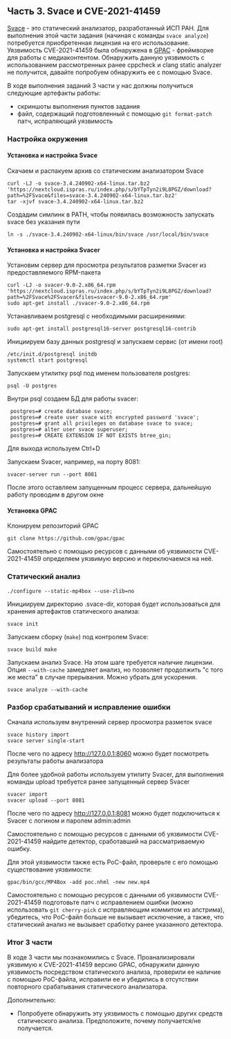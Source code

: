 ## Часть 3. Svace и CVE-2021-41459
[Svace](https://www.ispras.ru/technologies/svace/) - это статический анализатор, разработанный ИСП РАН. Для выполнения этой части задания (начиная с команды `svace analyze`) потребуется приобретенная лицензия на его использование.
Уязвимость CVE-2021-41459 была обнаружена в [GPAC](https://github.com/gpac/gpac) - фреймворке для работы с медиаконтентом.
Обнаружить данную уязвимость с использованием рассмотренных ранее cppcheck и clang static analyzer не получится, давайте попробуем обнаружить ее с помощью Svace.

В ходе выполнения заданий 3 части у нас должны получиться следующие артефакты работы:
- скриншоты выполнения пунктов задания
- файл, содержащий подготовленный с помощью `git format-patch` патч, испраляющий уязвимость

### Настройка окружения
#### Установка и настройка Svace
Скачаем и распакуем архив со статическим анализатором Svace
```shell
curl -LJ -o svace-3.4.240902-x64-linux.tar.bz2 'https://nextcloud.ispras.ru/index.php/s/bYTpTyn2i9L8PGZ/download?path=%2FSvace&files=svace-3.4.240902-x64-linux.tar.bz2'
tar -xjvf svace-3.4.240902-x64-linux.tar.bz2
```
Создадим симлинк в PATH, чтобы появилась возможность запускать svace без указания пути
```shell
ln -s ./svace-3.4.240902-x64-linux/bin/svace /usr/local/bin/svace
```

#### Установка и настройка Svacer
Установим сервер для просмотра результатов разметки Svacer из предоставляемого RPM-пакета
```shell
curl -LJ -o svacer-9.0-2.x86_64.rpm 'https://nextcloud.ispras.ru/index.php/s/bYTpTyn2i9L8PGZ/download?path=%2FSvace%2FSvacer&files=svacer-9.0-2.x86_64.rpm'
sudo apt-get install ./svacer-9.0-2.x86_64.rpm
```
Устанавливаем postgresql с необходимыми расширениями:
```shell
sudo apt-get install postgresql16-server postgresql16-contrib
```
Инициируем базу данных postgresql и запускаем сервис (от имени root)
```shell
/etc/init.d/postgresql initdb
systemctl start postgresql
```
Запускаем утилитку psql под именем пользователя postgres:
```shell
psql -U postgres
```
Внутри psql создаем БД для работы svacer:
```shell
 postgres=# create database svace;
 postgres=# create user svace with encrypted password 'svace';
 postgres=# grant all privileges on database svace to svace;
 postgres=# alter user svace superuser;
 postgres=# CREATE EXTENSION IF NOT EXISTS btree_gin;
```
Для выхода используем Ctrl+D

Запускаем Svacer, например, на порту 8081:
```
svacer-server run --port 8081
```
После этого оставляем запущенным процесс сервера, дальнейшую работу проводим в другом окне

#### Установка GPAC
Клонируем репозиторий GPAC
```shell
git clone https://github.com/gpac/gpac
```
Самостоятельно с помощью ресурсов с данными об уязвимости CVE-2021-41459 определяем уязвимую версию и переключаемся на неё.

### Статический анализ
```
./configure --static-mp4box --use-zlib=no
```

Инициируем директорию .svace-dir, которая будет использоваться для хранения артефактов статического анализа:
```shell
svace init
```

Запускаем сборку (`make`) под контролем Svace:
```shell
svace build make
```

Запускаем анализ Svace. На этом шаге требуется наличие лицензии.
Опция `--with-cache` замедляет анализ, но позволяет продолжить "с того же места" в случае прерывания. Можно убрать для ускорения.
```shell
svace analyze --with-cache
```

### Разбор срабатываний и исправление ошибки
Сначала используем внутренний сервер просмотра разметок svace
```shell
svace history import
svace server single-start
```
После чего по адресу http://127.0.0.1:8060 можно будет посмотреть результаты работы анализатора

Для более удобной работы используем утилиту Svacer, для выполнения команды upload требуется ранее запущенный сервер Svacer
```shell
svacer import
svacer upload --port 8081
```
После чего по адресу  http://127.0.0.1:8081 можно будет подключиться к Svacer с логином и паролем admin:admin

Самостоятельно с помощью ресурсов с данными об уязвимости CVE-2021-41459 найдите детектор, сработавший на рассматриваемую ошибку.

Для этой уязвимости также есть PoC-файл, проверьте с его помощью существование уязвимости:
```shell
gpac/bin/gcc/MP4Box -add poc.nhml -new new.mp4
```

Самостоятельно с помощью ресурсов с данными об уязвимости CVE-2021-41459 подготовьте патч с исправлением ошибки (можно использовать `git cherry-pick` с исправляющим коммитом из апстрима), убедитесь, что PoC-файл больше не вызывает исключение, а также, что статический анализ не вызывает сработку ранее указанного детектора.

### Итог 3 части
В ходе 3 части мы познакомились с Svace. Проанализировали уязвимую к CVE-2021-41459 версию GPAC, обнаружили данную уязвимость посредством статического анализа, проверили ее наличие с помощью PoC-файла, исправили ее и убедились в отсутствии повторного срабатывания статического анализатора.

Дополнительно:
- Попробуете обнаружить эту уязвимость с помощью других средств статического анализа. Предположите, почему получается/не получается.
